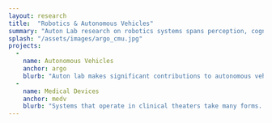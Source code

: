 ```yaml
---
layout: research
title:  "Robotics & Autonomous Vehicles"
summary: "Auton Lab research on robotics systems spans perception, cognition, and actuaion. Current application domains for robotics research include autonomous trama care robots as well as autonomous vehicles."
splash: "/assets/images/argo_cmu.jpg"
projects:
  - 
    name: Autonomous Vehicles
    anchor: argo
    blurb: "Auton lab makes significant contributions to autonomous vehicle technology ranging from reinforcement learning for motion planning to developing systems to deploy the technology in the real world."
  -
    name: Medical Devices
    anchor: medv
    blurb: "Systems that operate in clinical theaters take many forms. Our work ranges from technology that supports physical robots that perform needle insertion to devices that measure vitals of patients in intensive care and forecast future episodes that will require emergency care."
---
```



<!-- Notes
Autonomous Vehicles
Swapnil's talk details https://www.ri.cmu.edu/event/msr-thesis-talk-swapnil-pande/
Jeff's work with Uber and Argo should be highlighted here, should we link to Argo too?

Medical Devices
Work with image segmentation to support needle insertion in TRACIR
Broad lab effort for vital sign measurement and alert adjudication
-->
